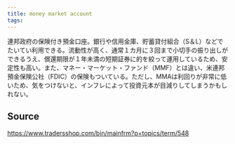 ```yaml
---
title: money market account
tags: 
---
```


連邦政府の保険付き預金口座。銀行や信用金庫、貯蓄貸付組合（S＆L）などでたいてい利用できる。流動性が高く、通常１カ月に３回まで小切手の振り出しができるうえ、償還期限が１年未満の短期証券に的を絞って運用しているため、安定性も高い。また、マネー・マーケット・ファンド（MMF）とは違い、米連邦預金保険公社（FDIC）の保険もついている。ただし、MMAは利回りが非常に低いため、気をつけないと、インフレによって投資元本が目減りしてしまうかもしれない。

## Source
https://www.tradersshop.com/bin/mainfrm?p=topics/term/548